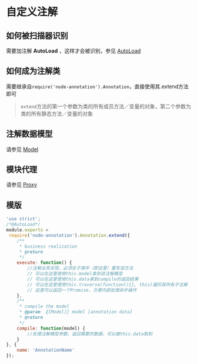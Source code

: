 # 自定义注解
## 如何被扫描器识别
需要加注解 **AutoLoad** ，这样才会被识别，参见 [AutoLoad](./doc/annotation/AutoLoad.md)

## 如何成为注解类
需要继承自`require('node-annotation').Annotation`，直接使用其.extend方法即可

> `extend`方法的第一个参数为类的所有成员方法／变量的对象，第二个参数为类的所有静态方法／变量的对象

## 注解数据模型
请参见 [Model](./doc/Model.md)

## 模块代理
请参见 [Proxy](./doc/Proxy.md)

## 模版

```javascript
'use strict';
/*@AutoLoad*/
module.exports =
 require('node-annotation').Annotation.extend({
    /**
     * business realization
     * @return
     */
    execute: function() {
        //注解业务实现，必须在子类中（即这里）重写该方法
      	// 可以在这里使用this.model拿到该注解模型
      	// 可以在这里使用this.data拿到compile的返回结果
        // 可以在这里使用this.traverse(function(){}, this)遍历其所有子注解
        // 这里可以返回一个Promise，方便内部处理异步操作
    },
    /**
     * compile the model
     * @param  {[Model]} model [annotation data]
     * @return
     */
    compile: function(model) {
        //处理注解模型参数，返回需要的数据，可以被this.data取到
    }
}, {
    name: 'AnnotationName'
});
```
